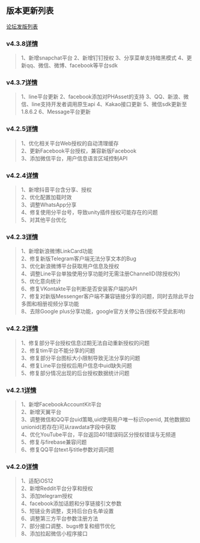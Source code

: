 ## 版本更新列表

[论坛发版列表](http://bbs.mob.com/forum.php?mod=forumdisplay&fid=2&filter=typeid&typeid=36)  

### v4.3.8[详情](http://bbs.mob.com/thread-26210-1-1.html)  
>1、新增snapchat平台
>2、新增钉钉授权
>3、分享菜单支持暗黑模式
>4、更新qq、微信、微博、facebook等平台sdk


### v4.3.7[详情](http://bbs.mob.com/thread-26210-1-1.html)  
>1、line平台更新
>2、facebook添加对PHAsset的支持
>3、QQ、新浪、微信、line支持开发者调用原生api
>4、Kakao接口更新
>5、微信sdk更新至1.8.6.2
>6、Message平台更新 

### v4.2.5[详情](http://bbs.mob.com/thread-26210-1-1.html)  
>1、优化相关平台Web授权的自动清理缓存  
>2、更新Facebook平台授权，兼容新版Facebook  
>3、添加微信平台，用户信息语言区域控制API  

### v4.2.4[详情](http://bbs.mob.com/thread-26192-1-1.html)  
>1、新增抖音平台含分享、授权  
>2、优化配置加载时效  
>3、调整WhatsApp分享  
>4、修复使用分平台号，导致unity插件授权可能存在的问题  
>5、对其他平台优化  

### v4.2.3[详情](http://bbs.mob.com/thread-26127-1-1.html)  
>1、新增新浪微博LinkCard功能  
>2、修复新版Telegram客户端无法分享文本的Bug  
>3、优化新浪微博平台获取用户信息及授权  
>4、调整Line平台单独使用分享功能时无需注册ChannelID(除授权外)  
>5、优化意向统计  
>6、修复VKontakte平台判断是否安装客户端的API  
>7、修复对新版Messenger客户端不兼容链接分享的问题，同时去除此平台多图和相册视频分享功能  
>8、去除Google plus分享功能，google官方关停公告(授权不受此影响)  

### v4.2.2[详情](http://bbs.mob.com/thread-26057-1-2.html)  
>1、修复部分平台授权信息过期无法自动重新授权的问题  
>2、修复tim平台不能分享的问题  
>3、修复部分平台图标大小限制导致无法分享的问题  
>4、修复Line平台授权后用户信息中uid缺失问题  
>5、修复部分情况出现的后台授权数据统计问题  

### v4.2.1[详情](http://bbs.mob.com/thread-25962-1-1.html)  
>1、新增FacebookAccountKit平台  
>2、新增天翼平台  
>3、调整微信和QQ平台uid策略,uid使用用户唯一标识openid, 其他数据如unionid(若存在)可从rawdata字段中获取  
>4、优化YouTube平台，平台返回401错误码区分授权错误与无频道  
>5、修复与firebase兼容问题  
>6、修复QQ平台text与title参数对调问题  
  

### v4.2.0[详情](http://bbs.mob.com/thread-25854-1-1.html)   
>1、适配iOS12  
>2、新增Reddit平台分享和授权  
>3、添加telegram授权  
>4、facebook添加话题和分享链接引文参数  
>5、短链业务调整，支持后台白名单设置  
>6、调整第三方平台参数注册方法  
>7、部分接口调整、bugs修复和细节优化  
>8、添加拉起微信小程序接口  

  

